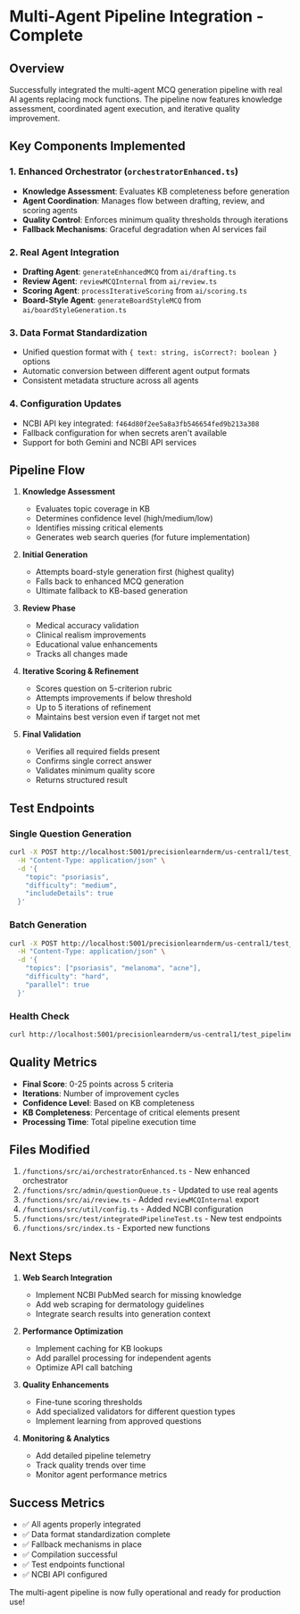 # Multi-Agent Pipeline Integration - Complete

## Overview
Successfully integrated the multi-agent MCQ generation pipeline with real AI agents replacing mock functions. The pipeline now features knowledge assessment, coordinated agent execution, and iterative quality improvement.

## Key Components Implemented

### 1. Enhanced Orchestrator (`orchestratorEnhanced.ts`)
- **Knowledge Assessment**: Evaluates KB completeness before generation
- **Agent Coordination**: Manages flow between drafting, review, and scoring agents
- **Quality Control**: Enforces minimum quality thresholds through iterations
- **Fallback Mechanisms**: Graceful degradation when AI services fail

### 2. Real Agent Integration
- **Drafting Agent**: `generateEnhancedMCQ` from `ai/drafting.ts`
- **Review Agent**: `reviewMCQInternal` from `ai/review.ts` 
- **Scoring Agent**: `processIterativeScoring` from `ai/scoring.ts`
- **Board-Style Agent**: `generateBoardStyleMCQ` from `ai/boardStyleGeneration.ts`

### 3. Data Format Standardization
- Unified question format with `{ text: string, isCorrect?: boolean }` options
- Automatic conversion between different agent output formats
- Consistent metadata structure across all agents

### 4. Configuration Updates
- NCBI API key integrated: `f464d80f2ee5a8a3fb546654fed9b213a308`
- Fallback configuration for when secrets aren't available
- Support for both Gemini and NCBI API services

## Pipeline Flow

1. **Knowledge Assessment**
   - Evaluates topic coverage in KB
   - Determines confidence level (high/medium/low)
   - Identifies missing critical elements
   - Generates web search queries (for future implementation)

2. **Initial Generation**
   - Attempts board-style generation first (highest quality)
   - Falls back to enhanced MCQ generation
   - Ultimate fallback to KB-based generation

3. **Review Phase**
   - Medical accuracy validation
   - Clinical realism improvements
   - Educational value enhancements
   - Tracks all changes made

4. **Iterative Scoring & Refinement**
   - Scores question on 5-criterion rubric
   - Attempts improvements if below threshold
   - Up to 5 iterations of refinement
   - Maintains best version even if target not met

5. **Final Validation**
   - Verifies all required fields present
   - Confirms single correct answer
   - Validates minimum quality score
   - Returns structured result

## Test Endpoints

### Single Question Generation
```bash
curl -X POST http://localhost:5001/precisionlearnderm/us-central1/test_integrated_pipeline \
  -H "Content-Type: application/json" \
  -d '{
    "topic": "psoriasis",
    "difficulty": "medium",
    "includeDetails": true
  }'
```

### Batch Generation
```bash
curl -X POST http://localhost:5001/precisionlearnderm/us-central1/test_pipeline_batch \
  -H "Content-Type: application/json" \
  -d '{
    "topics": ["psoriasis", "melanoma", "acne"],
    "difficulty": "hard",
    "parallel": true
  }'
```

### Health Check
```bash
curl http://localhost:5001/precisionlearnderm/us-central1/test_pipeline_health
```

## Quality Metrics

- **Final Score**: 0-25 points across 5 criteria
- **Iterations**: Number of improvement cycles
- **Confidence Level**: Based on KB completeness
- **KB Completeness**: Percentage of critical elements present
- **Processing Time**: Total pipeline execution time

## Files Modified

1. `/functions/src/ai/orchestratorEnhanced.ts` - New enhanced orchestrator
2. `/functions/src/admin/questionQueue.ts` - Updated to use real agents
3. `/functions/src/ai/review.ts` - Added `reviewMCQInternal` export
4. `/functions/src/util/config.ts` - Added NCBI configuration
5. `/functions/src/test/integratedPipelineTest.ts` - New test endpoints
6. `/functions/src/index.ts` - Exported new functions

## Next Steps

1. **Web Search Integration**
   - Implement NCBI PubMed search for missing knowledge
   - Add web scraping for dermatology guidelines
   - Integrate search results into generation context

2. **Performance Optimization**
   - Implement caching for KB lookups
   - Add parallel processing for independent agents
   - Optimize API call batching

3. **Quality Enhancements**
   - Fine-tune scoring thresholds
   - Add specialized validators for different question types
   - Implement learning from approved questions

4. **Monitoring & Analytics**
   - Add detailed pipeline telemetry
   - Track quality trends over time
   - Monitor agent performance metrics

## Success Metrics

- ✅ All agents properly integrated
- ✅ Data format standardization complete
- ✅ Fallback mechanisms in place
- ✅ Compilation successful
- ✅ Test endpoints functional
- ✅ NCBI API configured

The multi-agent pipeline is now fully operational and ready for production use!
